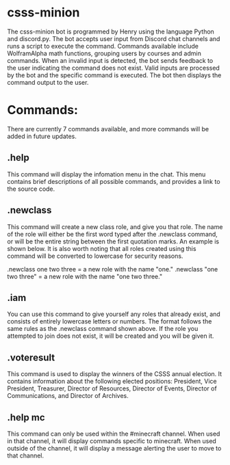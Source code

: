 # csss-minion

The csss-minion bot is programmed by Henry using the language Python and discord.py. The bot accepts user input from Discord chat channels and runs a script to execute the command. Commands available include WolframAlpha math functions, grouping users by courses and admin commands. When an invalid input is detected, the bot sends feedback to the user indicating the command does not exist. Valid inputs are processed by the bot and the specific command is executed. The bot then displays the command output to the user.


# Commands: #

There are currently 7 commands available, and more commands will be added in future updates.  

## .help ##
This command will display the infomation menu in the chat. This menu contains brief descriptions of all possible commands, and provides a link to the source code. 

## .newclass <class> ##
This command will create a new class role, and give you that role. The name of the role will either be the first word typed after the .newclass command, or will be the entire string between the first quotation marks. An example is shown below. It is also worth noting that all roles created using this command will be converted to lowercase for security reasons. 

.newclass one two three = a new role with the name "one."
.newclass "one two three" = a new role with the name "one two three."

## .iam <class> ##
You can use this command to give yourself any roles that already exist, and consists of entirely lowercase letters or numbers. The <class> format follows the same rules as the .newclass command shown above. If the role you attempted to join does not exist, it will be created and you will be given it. 

## .voteresult ##
This command is used to display the winners of the CSSS annual election. It contains information about the following elected positions: President, Vice President, Treasurer, Director of Resources, Director of Events, Director of Communications, and Director of Archives.

## .help mc ##
This command can only be used within the #minecraft channel. When used in that channel, it will display commands specific to minecraft. When used outside of the channel, it will display a message alerting the user to move to that channel. 
